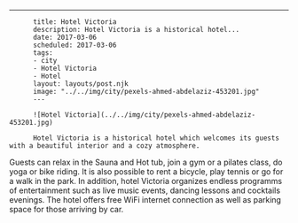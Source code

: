 ---
          title: Hotel Victoria
          description: Hotel Victoria is a historical hotel...
          date: 2017-03-06
          scheduled: 2017-03-06
          tags:
          - city
          - Hotel Victoria
          - Hotel
          layout: layouts/post.njk
          image: "../../img/city/pexels-ahmed-abdelaziz-453201.jpg"
          ---
          
          ![Hotel Victoria](../../img/city/pexels-ahmed-abdelaziz-453201.jpg)
          
          Hotel Victoria is a historical hotel which welcomes its guests with a beautiful interior and a cozy atmosphere.

Guests can relax in the Sauna and Hot tub, join a gym or a pilates class, do yoga or bike riding. It is also possible to rent a bicycle, play tennis or go for a walk in the park. In addition, hotel Victoria organizes endless programms of entertainment such as live music events, dancing lessons and cocktails evenings. The hotel offers free WiFi internet connection as well as parking space for those arriving by car.